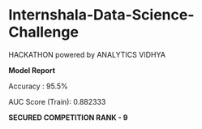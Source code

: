# Internshala-Data-Science-Challenge
HACKATHON powered by ANALYTICS VIDHYA

**Model Report**

Accuracy : 95.5%

AUC Score (Train): 0.882333

**SECURED COMPETITION RANK - 9**
